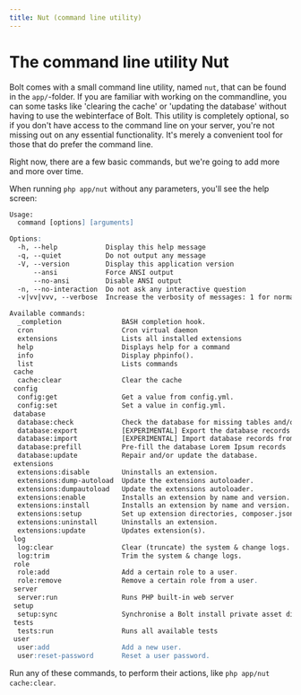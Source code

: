 ```yaml
---
title: Nut (command line utility)
---
```

The command line utility Nut
============================

Bolt comes with a small command line utility, named `nut`, that can be found in
the `app/`-folder. If you are familiar with working on the commandline, you can
some tasks like 'clearing the cache' or 'updating the database' without having
to use the webinterface of Bolt. This utility is completely optional, so if you
don't have access to the command line on your server, you're not missing out on
any essential functionality. It's merely a convenient tool for those that do
prefer the command line.

Right now, there are a few basic commands, but we're going to add more and more
over time.

When running `php app/nut` without any parameters, you'll see the help screen:

```apache
Usage:
  command [options] [arguments]

Options:
  -h, --help            Display this help message
  -q, --quiet           Do not output any message
  -V, --version         Display this application version
      --ansi            Force ANSI output
      --no-ansi         Disable ANSI output
  -n, --no-interaction  Do not ask any interactive question
  -v|vv|vvv, --verbose  Increase the verbosity of messages: 1 for normal output, 2 for more verbose output and 3 for debug

Available commands:
  _completion               BASH completion hook.
  cron                      Cron virtual daemon
  extensions                Lists all installed extensions
  help                      Displays help for a command
  info                      Display phpinfo().
  list                      Lists commands
 cache
  cache:clear               Clear the cache
 config
  config:get                Get a value from config.yml.
  config:set                Set a value in config.yml.
 database
  database:check            Check the database for missing tables and/or columns.
  database:export           [EXPERIMENTAL] Export the database records to a YAML or JSON file.
  database:import           [EXPERIMENTAL] Import database records from a YAML or JSON file
  database:prefill          Pre-fill the database Lorem Ipsum records
  database:update           Repair and/or update the database.
 extensions
  extensions:disable        Uninstalls an extension.
  extensions:dump-autoload  Update the extensions autoloader.
  extensions:dumpautoload   Update the extensions autoloader.
  extensions:enable         Installs an extension by name and version.
  extensions:install        Installs an extension by name and version.
  extensions:setup          Set up extension directories, composer.json and required dependencies.
  extensions:uninstall      Uninstalls an extension.
  extensions:update         Updates extension(s).
 log
  log:clear                 Clear (truncate) the system & change logs.
  log:trim                  Trim the system & change logs.
 role
  role:add                  Add a certain role to a user.
  role:remove               Remove a certain role from a user.
 server
  server:run                Runs PHP built-in web server
 setup
  setup:sync                Synchronise a Bolt install private asset directories with the web root.
 tests
  tests:run                 Runs all available tests
 user
  user:add                  Add a new user.
  user:reset-password       Reset a user password.
```

Run any of these commands, to perform their actions, like `php app/nut cache:clear`.

